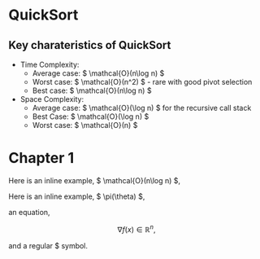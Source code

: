 # QuickSort

## Key charateristics of QuickSort
- Time Complexity:
  - Average case: $ \mathcal{O}(n\log n) $
  - Worst case: $ \mathcal{O}(n^2) $  - rare with good pivot selection
  - Best case: $ \mathcal{O}(n\log n) $
- Space Complexity:
  - Average case:  $ \mathcal{O}(\log n) $ for the recursive call stack
  - Best Case: $ \mathcal{O}(\log n) $
  - Worst case: $ \mathcal{O}(n) $



# Chapter 1

Here is an inline example, $ \mathcal{O}(n\log n) $,

Here is an inline example, $ \pi(\theta) $,

an equation,

$$ \nabla f(x) \in \mathbb{R}^n, $$

and a regular \$ symbol.
